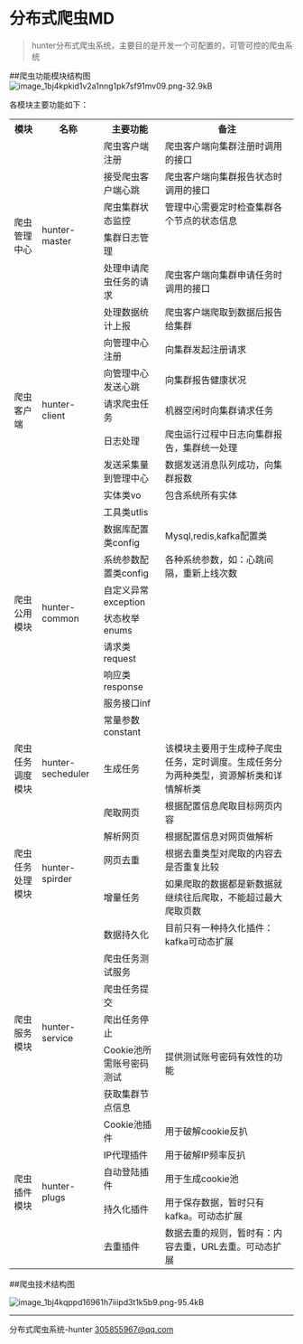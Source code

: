 # 分布式爬虫MD

> hunter分布式爬虫系统，主要目的是开发一个可配置的，可管可控的爬虫系统

##爬虫功能模块结构图
![image_1bj4kpkid1v2a1nng1pk7sf91mv09.png-32.9kB][1]

各模块主要功能如下：
<table>
<tr>
 <th>模块</th>
 <th>名称</th>
 <th>主要功能</th>
 <th>备注</th>
</tr>
<tr>
 <td rowspan="6">爬虫管理中心</td>
 <td rowspan="6">hunter-master</td>
 <td>爬虫客户端注册</td>
 <td>爬虫客户端向集群注册时调用的接口</td>
</tr>
<tr>
 <td>接受爬虫客户端心跳</td>
 <td>爬虫客户端向集群报告状态时调用的接口</td>
</tr>
<tr>
 <td>爬虫集群状态监控</td>
 <td>管理中心需要定时检查集群各个节点的状态信息</td>
</tr>
<tr>
 <td>集群日志管理</td>
 <td></td>
</tr>
<tr>
 <td>处理申请爬虫任务的请求</td>
 <td>爬虫客户端向集群申请任务时调用的接口</td>
</tr>
<tr>
 <td>处理数据统计上报</td>
 <td>爬虫客户端爬取到数据后报告给集群</td>
</tr>
<tr>
 <td rowspan="5">爬虫客户端</td>
 <td rowspan="5">hunter-client</td>
 <td>向管理中心注册</td>
 <td>向集群发起注册请求</td>
</tr>
<tr>
 <td>向管理中心发送心跳</td>
 <td>向集群报告健康状况</td>
</tr>
<tr>
 <td>请求爬虫任务</td>
 <td>机器空闲时向集群请求任务</td>
</tr>
<tr>
 <td>日志处理</td>
 <td>爬虫运行过程中日志向集群报告，集群统一处理</td>
</tr>
<tr>
 <td>发送采集量到管理中心</td>
 <td>数据发送消息队列成功，向集群报数</td>
</tr>
<tr>
 <td rowspan="10">爬虫公用模块</td>
 <td rowspan="10">hunter-common</td>
 <td>实体类vo</td>
 <td>包含系统所有实体</td>
</tr>
<tr>
 <td>工具类utlis</td>
 <td></td>
</tr>
<tr>
 <td>数据库配置类config</td>
 <td>Mysql,redis,kafka配置类</td>
</tr>
<tr>
 <td>系统参数配置类config</td>
 <td>各种系统参数，如：心跳间隔，重新上线次数</td>
</tr>
<tr>
 <td>自定义异常exception</td>
 <td></td>
</tr>
<tr>
 <td>状态枚举enums</td>
 <td></td>
</tr>
<tr>
 <td>请求类request</td>
 <td></td>
</tr>
<tr>
 <td>响应类response</td>
 <td></td>
</tr>
<tr>
 <td>服务接口inf</td>
 <td></td>
</tr>
<tr>
 <td>常量参数constant</td>
 <td></td>
</tr>
<tr>
 <td>爬虫任务调度模块</td>
 <td>hunter-secheduler</td>
 <td>生成任务</td>
 <td>该模块主要用于生成种子爬虫任务，定时调度。生成任务分为两种类型，资源解析类和详情解析类</td>
</tr>
<tr>
 <td rowspan="5">爬虫任务处理模块</td>
 <td rowspan="5">hunter-spirder</td>
 <td>爬取网页</td>
 <td>根据配置信息爬取目标网页内容</td>
</tr>
<tr>
 <td>解析网页</td>
 <td>根据配置信息对网页做解析</td>
</tr>
<tr>
 <td>网页去重</td>
 <td>根据去重类型对爬取的内容去是否重复比较</td>
</tr>
<tr>
 <td>增量任务</td>
 <td>如果爬取的数据都是新数据就继续往后爬取，不能超过最大爬取页数</td>
</tr>
<tr>
 <td>数据持久化</td>
 <td>目前只有一种持久化插件：kafka可动态扩展</td>
</tr>
<tr>
 <td rowspan="5">爬虫服务模块</td>
 <td rowspan="5">hunter-service</td>
 <td>爬虫任务测试服务</td>
 <td></td>
</tr>
<tr>
 <td>爬虫任务提交</td>
 <td></td>
</tr>
<tr>
 <td>爬出任务停止</td>
 <td></td>
</tr>
<tr>
 <td>Cookie池所需账号密码测试</td>
 <td>提供测试账号密码有效性的功能</td>
</tr>
<tr>
 <td>获取集群节点信息</td>
 <td></td>
</tr>
<tr>
 <td rowspan="5">爬虫插件模块</td>
 <td rowspan="5">hunter-plugs</td>
 <td>Cookie池插件</td>
 <td>用于破解cookie反扒</td>
</tr>
<tr>
 <td>IP代理插件</td>
 <td>用于破解IP频率反扒</td>
</tr>
<tr>
 <td>自动登陆插件</td>
 <td>用于生成cookie池</td>
</tr>
<tr>
 <td>持久化插件</td>
 <td>用于保存数据，暂时只有kafka。可动态扩展</td>
</tr>
<tr>
 <td>去重插件</td>
 <td>数据去重的规则，暂时有：内容去重，URL去重。可动态扩展</td>
</tr>
</table>

##爬虫技术结构图

![image_1bj4kqppd16961h7iiipd3t1k5b9.png-95.4kB][2]


---

分布式爬虫系统-hunter 305855967@qq.com

  [1]: http://static.zybuluo.com/awsekfozc/mpgivzndlzmulyjpjccilspg/image_1bj4kpkid1v2a1nng1pk7sf91mv09.png
  [2]: http://static.zybuluo.com/awsekfozc/pqv2ywx3ppt6trjdcxjkop8o/image_1bj4kqppd16961h7iiipd3t1k5b9.png

